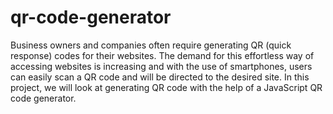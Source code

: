 # qr-code-generator
Business owners and companies often require generating QR (quick response) codes for their websites. The demand for this effortless way of accessing websites is increasing and with the use of smartphones, users can easily scan a QR code and will be directed to the desired site.
In this project, we will look at generating QR code with the help of a JavaScript QR code generator.
